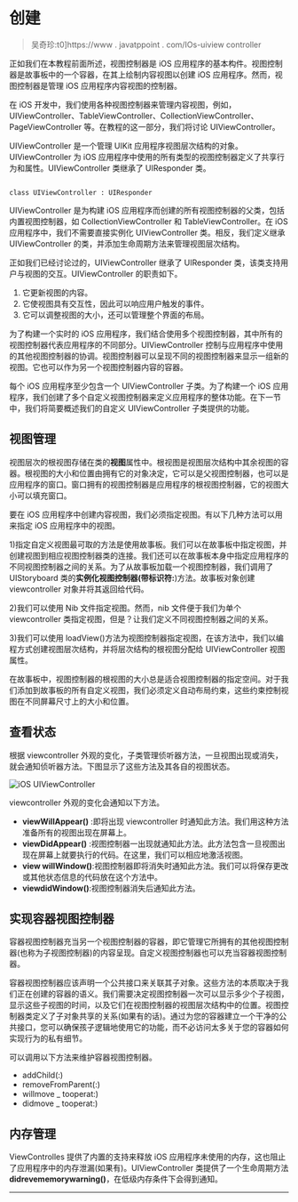# 创建

> 吴奇珍:t0]https://www . javatppoint . com/IOs-uiview controller

正如我们在本教程前面所述，视图控制器是 iOS 应用程序的基本构件。视图控制器是故事板中的一个容器，在其上绘制内容视图以创建 iOS 应用程序。然而，视图控制器是管理 iOS 应用程序内容视图的控制器。

在 iOS 开发中，我们使用各种视图控制器来管理内容视图，例如，UIViewController、TableViewController、CollectionViewController、PageViewController 等。在教程的这一部分，我们将讨论 UIViewController。

UIViewController 是一个管理 UIKit 应用程序视图层次结构的对象。UIViewController 为 iOS 应用程序中使用的所有类型的视图控制器定义了共享行为和属性。UIViewController 类继承了 UIResponder 类。

```

class UIViewController : UIResponder

```

UIViewController 是为构建 iOS 应用程序而创建的所有视图控制器的父类，包括内置视图控制器，如 CollectionViewController 和 TableViewController。在 iOS 应用程序中，我们不需要直接实例化 UIViewController 类。相反，我们定义继承 UIViewController 的类，并添加生命周期方法来管理视图层次结构。

正如我们已经讨论过的，UIViewController 继承了 UIResponder 类，该类支持用户与视图的交互。UIViewController 的职责如下。

1.  它更新视图的内容。
2.  它使视图具有交互性，因此可以响应用户触发的事件。
3.  它可以调整视图的大小，还可以管理整个界面的布局。

为了构建一个实时的 iOS 应用程序，我们结合使用多个视图控制器，其中所有的视图控制器代表应用程序的不同部分。UIViewController 控制与应用程序中使用的其他视图控制器的协调。视图控制器可以呈现不同的视图控制器来显示一组新的视图。它也可以作为另一个视图控制器内容的容器。

每个 iOS 应用程序至少包含一个 UIViewController 子类。为了构建一个 iOS 应用程序，我们创建了多个自定义视图控制器来定义应用程序的整体功能。在下一节中，我们将简要概述我们的自定义 UIViewController 子类提供的功能。

## 视图管理

视图层次的根视图存储在类的**视图**属性中。根视图是视图层次结构中其余视图的容器。根视图的大小和位置由拥有它的对象决定，它可以是父视图控制器，也可以是应用程序的窗口。窗口拥有的视图控制器是应用程序的根视图控制器，它的视图大小可以填充窗口。

要在 iOS 应用程序中创建内容视图，我们必须指定视图。有以下几种方法可以用来指定 iOS 应用程序中的视图。

1)指定自定义视图最可取的方法是使用故事板。我们可以在故事板中指定视图，并创建视图到相应视图控制器类的连接。我们还可以在故事板本身中指定应用程序的不同视图控制器之间的关系。为了从故事板加载一个视图控制器，我们调用了 UIStoryboard 类的**实例化视图控制器(带标识符:**)方法。故事板对象创建 viewcontroller 对象并将其返回给代码。

2)我们可以使用 Nib 文件指定视图。然而，nib 文件便于我们为单个 viewcontroller 类指定视图，但是？让我们定义不同视图控制器之间的关系。

3)我们可以使用 loadView()方法为视图控制器指定视图，在该方法中，我们以编程方式创建视图层次结构，并将层次结构的根视图分配给 UIViewController 视图属性。

在故事板中，视图控制器的根视图的大小总是适合视图控制器的指定空间。对于我们添加到故事板的所有自定义视图，我们必须定义自动布局约束，这些约束控制视图在不同屏幕尺寸上的大小和位置。

## 查看状态

根据 viewcontroller 外观的变化，子类管理侦听器方法，一旦视图出现或消失，就会通知侦听器方法。下图显示了这些方法及其各自的视图状态。

![iOS UIViewController](../Images/8a481cd599369bec73634ec36ba1dcfc.png)

viewcontroller 外观的变化会通知以下方法。

*   **viewWillAppear()** :即将出现 viewcontroller 时通知此方法。我们用这种方法准备所有的视图出现在屏幕上。
*   **viewDidAppear()** :视图控制器一出现就通知此方法。此方法包含一旦视图出现在屏幕上就要执行的代码。在这里，我们可以相应地激活视图。
*   **view willWindow()**:视图控制器即将消失时通知此方法。我们可以将保存更改或其他状态信息的代码放在这个方法中。
*   **viewdidWindow()**:视图控制器消失后通知此方法。

## 实现容器视图控制器

容器视图控制器充当另一个视图控制器的容器，即它管理它所拥有的其他视图控制器(也称为子视图控制器)的内容呈现。自定义视图控制器也可以充当容器视图控制器。

容器视图控制器应该声明一个公共接口来关联其子对象。这些方法的本质取决于我们正在创建的容器的语义。我们需要决定视图控制器一次可以显示多少个子视图，显示这些子视图的时间，以及它们在视图控制器的视图层次结构中的位置。视图控制器类定义了子对象共享的关系(如果有的话)。通过为您的容器建立一个干净的公共接口，您可以确保孩子逻辑地使用它的功能，而不必访问太多关于您的容器如何实现行为的私有细节。

可以调用以下方法来维护容器视图控制器。

*   addChild(:)
*   removeFromParent(:)
*   willmove _ tooperat:)
*   didmove _ tooperat:)

## 内存管理

ViewControlles 提供了内置的支持来释放 iOS 应用程序未使用的内存，这也阻止了应用程序中的内存泄漏(如果有)。UIViewController 类提供了一个生命周期方法**didrevememorywarning()**，在低级内存条件下会得到通知。

* * *